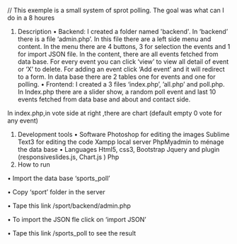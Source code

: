 // This exemple  is a small system of sprot polling. The  goal was what can I do in a 8 houres 
1.	Description
•	Backend:
I created a folder named 'backend'.
In ‘backend’ there is a file ‘admin.php’.
In this file there are a left side menu and content.
In the menu there are 4 buttons, 3 for selection the events and 1 for import JSON file.
In the content, there are all events fetched from data base.
For every event you can click ‘view’ to view all detail of event or ‘X’ to delete.
For adding an event click ‘Add event’ and it will redirect to a form.
In data base there are 2 tables one for events and one for polling. 
•	Frontend:
I created a 3 files ‘index.php’, ’all.php’ and poll.php.
In Index.php there are a slider show, a random poll event and last 10 events fetched from data base and about and contact side.

In index.php,in vote side at right ,there are chart (default empty 0 vote for any event)

1.	Development tools
•	Software
              Photoshop for editing the images
              Sublime Text3 for editing the code
              Xampp local server
              PhpMyadmin to ménage the data base
•	Languages
Html5, css3, Bootstrap
Jquery and plugin (responsiveslides.js, Chart.js )
Php
2.	How to run

•	Import the data base ‘sports_poll’

•	Copy ‘sport’ folder in the server

•	Tape this link /sport/backend/admin.php

•	To import the JSON fle click on ‘import JSON’

•	Tape this link /sports_poll to see the result